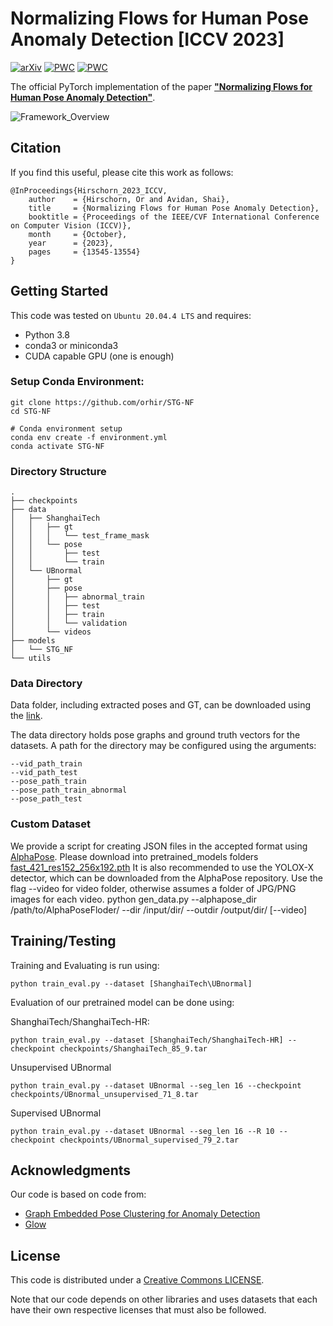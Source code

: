 # Normalizing Flows for Human Pose Anomaly Detection [ICCV 2023]
[![arXiv](https://img.shields.io/badge/arXiv-<2211.10946>-<COLOR>.svg)](https://arxiv.org/abs/2211.10946)
[![PWC](https://img.shields.io/endpoint.svg?url=https://paperswithcode.com/badge/normalizing-flows-for-human-pose-anomaly/anomaly-detection-on-shanghaitech)](https://paperswithcode.com/sota/anomaly-detection-on-shanghaitech?p=normalizing-flows-for-human-pose-anomaly)
[![PWC](https://img.shields.io/endpoint.svg?url=https://paperswithcode.com/badge/normalizing-flows-for-human-pose-anomaly/anomaly-detection-on-ubnormal)](https://paperswithcode.com/sota/anomaly-detection-on-ubnormal?p=normalizing-flows-for-human-pose-anomaly)



The official PyTorch implementation of the paper [**"Normalizing Flows for Human Pose Anomaly Detection"**](https://arxiv.org/abs/2211.10946).


![Framework_Overview](data/arch.png)

## Citation
If you find this useful, please cite this work as follows:
```
@InProceedings{Hirschorn_2023_ICCV,
    author    = {Hirschorn, Or and Avidan, Shai},
    title     = {Normalizing Flows for Human Pose Anomaly Detection},
    booktitle = {Proceedings of the IEEE/CVF International Conference on Computer Vision (ICCV)},
    month     = {October},
    year      = {2023},
    pages     = {13545-13554}
}
```

## Getting Started

This code was tested on `Ubuntu 20.04.4 LTS` and requires:
* Python 3.8
* conda3 or miniconda3
* CUDA capable GPU (one is enough)

### Setup Conda Environment:
```
git clone https://github.com/orhir/STG-NF
cd STG-NF

# Conda environment setup
conda env create -f environment.yml
conda activate STG-NF
```

### Directory Structure
```
.
├── checkpoints
├── data
│   ├── ShanghaiTech
│   │   ├── gt
│   │   │   └── test_frame_mask
│   │   └── pose
│   │       ├── test
│   │       └── train
│   └── UBnormal
│       ├── gt
│       ├── pose
│       │   ├── abnormal_train
│       │   ├── test
│       │   ├── train
│       │   └── validation
│       └── videos
├── models
│   └── STG_NF
└── utils

```

### Data Directory
Data folder, including extracted poses and GT, can be downloaded using the [link](https://drive.google.com/file/d/1o9h3Kh6zovW4FIHpNBGnYIRSbGCu-qPt/view?usp=sharing).

The data directory holds pose graphs and ground truth vectors for the datasets.
A path for the directory may be configured using the arguments:

    --vid_path_train
    --vid_path_test
    --pose_path_train
    --pose_path_train_abnormal
    --pose_path_test

### Custom Dataset
We provide a script for creating JSON files in the accepted format using [AlphaPose](https://github.com/MVIG-SJTU/AlphaPose).
Please download into pretrained_models folders [fast_421_res152_256x192.pth](https://drive.google.com/open?id=1kfyedqyn8exjbbNmYq8XGd2EooQjPtF9)
It is also recommended to use the YOLOX-X detector, which can be downloaded from the AlphaPose repository.
Use the flag --video for video folder, otherwise assumes a folder of JPG/PNG images for each video.
    python gen_data.py --alphapose_dir /path/to/AlphaPoseFloder/ --dir /input/dir/ --outdir /output/dir/ [--video]

## Training/Testing
Training and Evaluating is run using:
```
python train_eval.py --dataset [ShanghaiTech\UBnormal]
```

Evaluation of our pretrained model can be done using:

ShanghaiTech/ShanghaiTech-HR:
```
python train_eval.py --dataset [ShanghaiTech/ShanghaiTech-HR] --checkpoint checkpoints/ShanghaiTech_85_9.tar
```
Unsupervised UBnormal
```
python train_eval.py --dataset UBnormal --seg_len 16 --checkpoint checkpoints/UBnormal_unsupervised_71_8.tar 
```
Supervised UBnormal
```
python train_eval.py --dataset UBnormal --seg_len 16 --R 10 --checkpoint checkpoints/UBnormal_supervised_79_2.tar
```

## Acknowledgments
Our code is based on code from:
- [Graph Embedded Pose Clustering for Anomaly Detection](https://github.com/amirmk89/gepc)
- [Glow](https://github.com/y0ast/Glow-PyTorch)

## License
This code is distributed under a [Creative Commons LICENSE](LICENSE).

Note that our code depends on other libraries and uses datasets that each have their own respective licenses that must also be followed.
